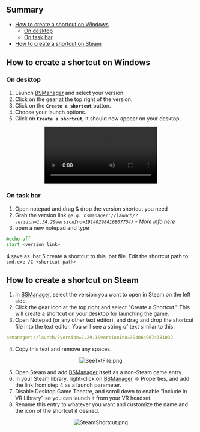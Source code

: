 ## Summary

- [How to create a shortcut on Windows](#how-to-create-a-shortcut-on-windows)
    - [On desktop](#on-desktop)
    - [On task bar](#on-task-bar)
- [How to create a shortcut on Steam](#how-to-create-a-shortcut-on-steam)

## How to create a shortcut on Windows

### On desktop

1. Launch [BSManager](https://www.bsmanager.io) and select your version.
2. Click on the gear at the top right of the version.
3. Click on the **`Create a shortcut`** button.
4. Choose your launch options.
5. Click on **`Create a shortcut`**, It should now appear on your desktop.

<div align="center">
  <video src="https://github.com/Zagrios/bs-manager/assets/40648115/bfa1e97d-6392-4dec-a1fc-bb05048cf6d2" />
</div>

### On task bar

1. Open notepad and drag & drop the version shortcut you need
2. Grab the version link *`(e.g. bsmanager://launch/?version=1.34.2&versionIno=19140298416807704)` -  More info [here](#how-to-create-a-shortcut-on-steam)*
3. open a new notepad and type

```bat
@echo off
start <version link>
```

4.save as .bat
5.create a shortcut to this .bat file. Edit the shortcut path to: `cmd.exe /C <shortcut path>`

## How to create a shortcut on Steam

1. In [BSManager](https://www.bsmanager.io), select the version you want to open in Steam on the left side.
2. Click the gear icon at the top right and select "Create a Shortcut." This will create a shortcut on your desktop for launching the game.
3. Open Notepad (or any other text editor), and drag and drop the shortcut file into the text editor. You will see a string of text similar to this:

```yaml
bsmanager://launch/?version=1.29.1&versionIno=3940649674381032
```

4. Copy this text and remove any spaces.

<div align="center">
    <img src="../wiki/Guides/Installation-and-updates/Create-a-shortcut/SeeTxtFile.png" alt="SeeTxtFile.png" />
</div>

5. Open Steam and add [BSManager](https://www.bsmanager.io) itself as a non-Steam game entry.
6. In your Steam library, right-click on [BSManager](https://www.bsmanager.io) -> Properties, and add the link from step 4 as a launch parameter.
7. Disable Desktop Game Theatre, and scroll down to enable "Include in VR Library" so you can launch it from your VR headset.
8. Rename this entry to whatever you want and customize the name and the icon of the shortcut if desired.

<div align="center">
    <img src="../wiki/Guides/Installation-and-updates/Create-a-shortcut/SteamShortcut.png" alt="SteamShortcut.png" />
</div>
